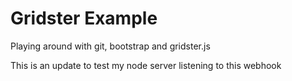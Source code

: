 Gridster Example
================

Playing around with git, bootstrap and gridster.js

This is an update to test my node server listening to this webhook
